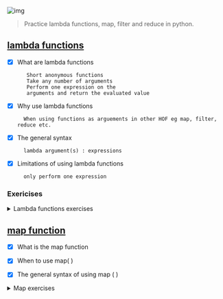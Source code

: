 ![img](https://assets.imaginablefutures.com/media/images/ALX_Logo.max-200x150.png)
>Practice lambda functions, map, filter and reduce in python.

## [lambda functions ](https://www.google.com/search?q=lambda+functions+in+python)
- [X] What are lambda functions

         Short anonymous functions 
         Take any number of arguments
         Perform one expression on the 
         arguments and return the evaluated value

- [X] Why use lambda functions

        When using functions as arguements in other HOF eg map, filter, reduce etc. 

- [X] The general syntax 

        lambda argument(s) : expressions

- [X] Limitations of using lambda functions

        only perform one expression

### Exericises 
<details>
<summary>Lambda functions exercises</summary>
1. Write a Python program to create a lambda function that adds 15 to a given number passed in as an argument. <br/>
2. Write a function which takes two arguments: a and b and returns the multiplication of them: a*b<br/>
3. Write a Python program to find if a given string starts with a given character using Lambda<br/>
4. Write a Python program to extract year, month, date and time using Lambda<br/>
5. Write a Python program to check whether a given string is number or not using Lambda<br/>
6. Write a Python program to create Fibonacci series upto n using Lambda<br/>
7. Write a Python program to find intersection of two given arrays using Lambda<br/>
8. Write a Python program to rearrange positive and negative numbers in a given array using Lambda<br/>
9. Write a Python program to find the values of length six in a given list using Lambda.<br/>
10. Write a Python program to find numbers divisible by nineteen or thirteen from a list of numbers using Lambda<br/>
11. Write a Python program to find palindromes in a given list of strings using Lambda<br/>
</details>

## [map function](https://www.google.com/search?q=map+function+in+python)
- [X] What is the map function
- [X] When to  use map( )
- [X] The general syntax of using map ( )


<details>
<summary>Map exercises</summary>
1. Write a map function that adds plus 5 to each item in the list.<br/>
2. Write a map function that returns the squares of the items in the list.<br/>
3. Write a map function that adds "Hello, " in front of each item in the list.<br/>
4. Using map() function and len() function create a list that's consisted of lengths of each element in the first list.
</details>
